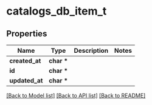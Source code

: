 # catalogs_db_item_t

## Properties
Name | Type | Description | Notes
------------ | ------------- | ------------- | -------------
**created_at** | **char \*** |  | 
**id** | **char \*** |  | 
**updated_at** | **char \*** |  | 

[[Back to Model list]](../README.md#documentation-for-models) [[Back to API list]](../README.md#documentation-for-api-endpoints) [[Back to README]](../README.md)


